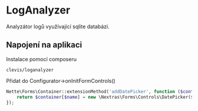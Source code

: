 LogAnalyzer
===========

Analyzátor logů využívající sqlite databázi.

Napojení na aplikaci
--------------------
Instalace pomocí composeru

	clevis/loganalyzer


Přidat do Configurator->onInitFormControls()

```php
Nette\Forms\Container::extensionMethod('addDatePicker', function ($container, $name, $label = NULL) {
	return $container[$name] = new \Nextras\Forms\Controls\DatePicker($label);
});
```
